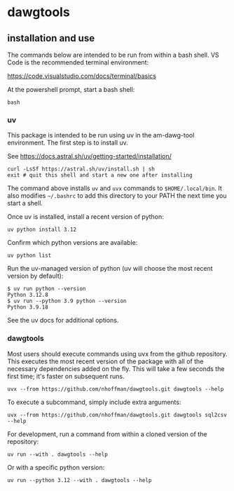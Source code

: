 # dawgtools

## installation and use

The commands below are intended to be run from within a bash shell. VS
Code is the recommended terminal environment:

https://code.visualstudio.com/docs/terminal/basics

At the powershell prompt, start a bash shell:

```
bash
```

### uv

This package is intended to be run using uv in the am-dawg-tool
environment. The first step is to install uv.

See https://docs.astral.sh/uv/getting-started/installation/

```
curl -LsSf https://astral.sh/uv/install.sh | sh
exit # quit this shell and start a new one after installing
```

The command above installs ``uv`` and ``uvx`` commands to
``$HOME/.local/bin``. It also modifies ``~/.bashrc`` to add this
directory to your PATH the next time you start a shell.

Once uv is installed, install a recent version of python:

```
uv python install 3.12
```

Confirm which python versions are available:

```
uv python list
```

Run the uv-managed version of python (uv will choose the most recent version by default):

```
$ uv run python --version
Python 3.12.8
$ uv run --python 3.9 python --version
Python 3.9.18
```

See the uv docs for additional options.

### dawgtools

Most users should execute commands using uvx from the github
repository. This executes the most recent version of the package with
all of the necessary dependencies added on the fly. This will take a
few seconds the first time; it's faster on subsequent runs.

```
uvx --from https://github.com/nhoffman/dawgtools.git dawgtools --help
```

To execute a subcommand, simply include extra arguments:


```
uvx --from https://github.com/nhoffman/dawgtools.git dawgtools sql2csv --help
```


For development, run a command from within a cloned version of the
repository:

```
uv run --with . dawgtools --help
```

Or with a specific python version:

```
uv run --python 3.12 --with . dawgtools --help
```


